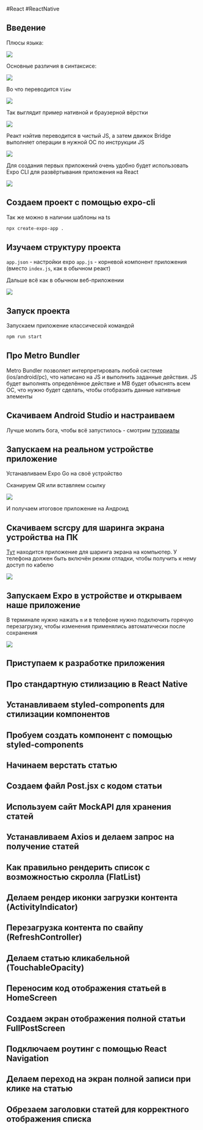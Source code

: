 #React #ReactNative

## Введение

Плюсы языка:

![](_png/Pasted%20image%2020230702144028.png)

Основные различия в синтаксисе:

![](_png/Pasted%20image%2020230702144303.png)

Во что переводится `View`

![](_png/Pasted%20image%2020230702144330.png)

Так выглядит пример нативной и браузерной вёрстки

![](_png/Pasted%20image%2020230702144353.png)

Реакт нэйтив переводится в чистый JS, а затем движок Bridge выполняет операции в нужной ОС по инструкции JS

![](_png/Pasted%20image%2020230702144610.png)

Для создания первых приложений очень удобно будет использовать Expo CLI для развёртывания приложения на React

![](_png/Pasted%20image%2020230702144921.png)

## Создаем проект с помощью expo-cli

Так же можно в наличии шаблоны на ts

```bash
npx create-expo-app .
```

## Изучаем структуру проекта

`app.json` - настройки expo
`app.js` - корневой компонент приложения (вместо `index.js`, как в обычном реакт)

Дальше всё как в обычном веб-приложении

![](_png/Pasted%20image%2020230702172502.png)

## Запуск проекта

Запускаем приложение классической командой

```bash
npm run start
```

## Про Metro Bundler

Metro Bundler позволяет интерпретировать любой системе (ios/android/pc), что написано на JS и выполнить заданные действия. JS будет выполнять определённое действие и MB будет объяснять всем ОС, что нужно будет сделать, чтобы отобразить данные нативные элементы

## Скачиваем Android Studio и настраиваем

Лучше молить бога, чтобы всё запустилось - смотрим [туториалы](https://www.youtube.com/watch?v=K-aD8ClG1FQ&t=38s)

## Запускаем на реальном устройстве приложение

Устанавливаем Expo Go на своё устройство

Сканируем QR или вставляем ссылку

![](_png/Pasted%20image%2020230702184116.png)

И получаем итоговое приложение на Андроид

## Скачиваем scrcpy для шаринга экрана устройства на ПК

[Тут](https://github.com/Genymobile/scrcpy) находится приложение для шаринга экрана на компьютер. У телефона должен быть включён режим отладки, чтобы получить к нему доступ по кабелю

![](_png/Pasted%20image%2020230702190102.png)

## Запускаем Expo в устройстве и открываем наше приложение

В терминале нужно нажать `m` и в телефоне нужно подключить горячую перезагрузку, чтобы изменения применялись автоматически после сохранения 

![](_png/Pasted%20image%2020230702190631.png)

## Приступаем к разработке приложения






## Про стандартную стилизацию в React Native






## Устанавливаем styled-components для стилизации компонентов






## Пробуем создать компонент с помощью styled-components






## Начинаем верстать статью






## Создаем файл Post.jsx с кодом статьи






## Используем сайт MockAPI для хранения статей






## Устанавливаем Axios и делаем запрос на получение статей






## Как правильно рендерить список с возможностью скролла (FlatList)






## Делаем рендер иконки загрузки контента (ActivityIndicator)






## Перезагрузка контента по свайпу (RefreshController)






## Делаем статью кликабельной (TouchableOpacity)






## Переносим код отображения статьей в HomeScreen






## Создаем экран отображения полной статьи FullPostScreen






## Подключаем роутинг с помощью React Navigation






## Делаем переход на экран полной записи при клике на статью






## Обрезаем заголовки статей для корректного отображения списка










